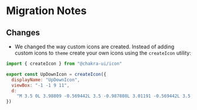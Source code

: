 # Migration Notes

## Changes

- We changed the way custom icons are created. Instead of adding custom icons to
  `theme` create your own icons using the `createIcon` utility:

```jsx
import { createIcon } from "@chakra-ui/icon"

export const UpDownIcon = createIcon({
  displayName: "UpDownIcon",
  viewBox: "-1 -1 9 11",
  d:
    "M 3.5 0L 3.98809 -0.569442L 3.5 -0.987808L 3.01191 -0.569442L 3.5 0ZM 3.5 9L 3.01191 9.56944L 3.5 9.98781L 3.98809 9.56944L 3.5 9ZM 0.488094 3.56944L 3.98809 0.569442L 3.01191 -0.569442L -0.488094 2.43056L 0.488094 3.56944ZM 3.01191 0.569442L 6.51191 3.56944L 7.48809 2.43056L 3.98809 -0.569442L 3.01191 0.569442ZM -0.488094 6.56944L 3.01191 9.56944L 3.98809 8.43056L 0.488094 5.43056L -0.488094 6.56944ZM 3.98809 9.56944L 7.48809 6.56944L 6.51191 5.43056L 3.01191 8.43056L 3.98809 9.56944Z",
})
```
